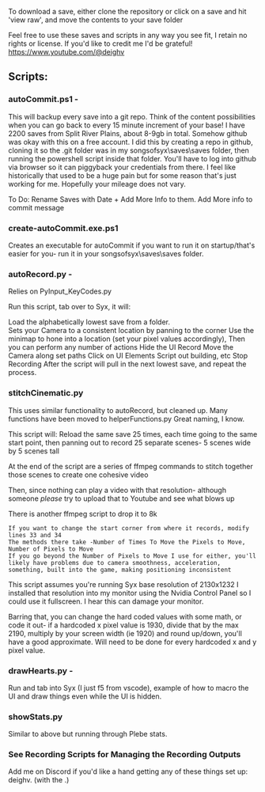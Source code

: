 To download a save, either clone the repository or click on a save and hit 'view raw', and move the contents to your save folder

Feel free to use these saves and scripts in any way you see fit, I retain no rights or license.  If you'd like to credit me I'd be grateful! https://www.youtube.com/@deighv



## Scripts:

### autoCommit.ps1 -
This will backup every save into a git repo.  Think of the content possibilities when you can go back to every 15 minute increment of your base!  I have 2200 saves from Split River Plains, about 8-9gb in total. Somehow github was okay with this on a free account.  I did this by creating a repo in github, cloning it so the .git folder was in my songsofsyx\saves\saves folder, then running the powershell script inside that folder.  You'll have to log into github via browser so it can piggyback your credentials from there.  I feel like historically that used to be a huge pain but for some reason that's just working for me. Hopefully your mileage does not vary.

To Do: Rename Saves with Date + Add More Info to them. Add More info to commit message

### create-autoCommit.exe.ps1
Creates an executable for autoCommit if you want to run it on startup/that's easier for you- run it in your songsofsyx\saves\saves folder.

### autoRecord.py -
Relies on PyInput_KeyCodes.py

Run this script, tab over to Syx, it will:

Load the alphabetically lowest save from a folder.  
Sets your Camera to a consistent location by panning to the corner
Use the minimap to hone into a location (set your pixel values accordingly),
Then you can perform any number of actions
  Hide the UI
  Record
  Move the Camera along set paths
  Click on UI Elements
  Script out building, etc
  Stop Recording
After the script will pull in the next lowest save, and repeat the process.

### stitchCinematic.py

This uses similar functionality to autoRecord, but cleaned up.  Many functions have been moved to helperFunctions.py
Great naming, I know.

This script will:
Reload the same save 25 times, each time going to the same start point, then panning out to record 25 separate scenes- 5 scenes wide by 5 scenes tall

At the end of the script are a series of ffmpeg commands to stitch together those scenes to create one cohesive video

Then, since nothing can play a video with that resolution- although someone *please* try to upload that to Youtube and see what blows up

There is another ffmpeg script to drop it to 8k  

	If you want to change the start corner from where it records, modify lines 33 and 34
	The methods there take -Number of Times To Move the Pixels to Move, Number of Pixels to Move
	If you go beyond the Number of Pixels to Move I use for either, you'll likely have problems due to camera smoothness, acceleration, something, built into the game, making positioning inconsistent

This script assumes you're running Syx base resolution of 2130x1232
I installed that resolution into my monitor using the Nvidia Control Panel so I could use it fullscreen.  I hear this can damage your monitor.  

Barring that, you can change the hard coded values with some math, or code it out- if a hardcoded x pixel value is 1930, divide that by the max 2190, multiply by your screen width (ie 1920) and round up/down, you'll have a good approximate.  Will need to be done for every hardcoded x and y pixel value.

### drawHearts.py -
Run and tab into Syx (I just f5 from vscode), example of how to macro the UI and draw things even while the UI is hidden.

### showStats.py
Similar to above but running through Plebe stats.

### See Recording Scripts for Managing the Recording Outputs

Add me on Discord if you'd like a hand getting any of these things set up: deighv. (with the .)
